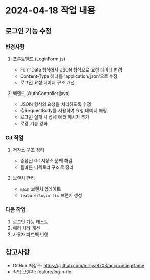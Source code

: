 # 2024-04-18 작업 내용

## 로그인 기능 수정

### 변경사항
1. 프론트엔드 (LoginForm.js)
   - FormData 형식에서 JSON 형식으로 요청 데이터 변경
   - Content-Type 헤더를 'application/json'으로 수정
   - 로그인 요청 데이터 구조 개선

2. 백엔드 (AuthController.java)
   - JSON 형식의 요청을 처리하도록 수정
   - @RequestBody를 사용하여 요청 데이터 매핑
   - 로그인 실패 시 상세 에러 메시지 추가
   - 로깅 기능 강화

### Git 작업
1. 저장소 구조 정리
   - 중첩된 Git 저장소 문제 해결
   - 올바른 디렉토리 구조로 정리

2. 브랜치 관리
   - `main` 브랜치 업데이트
   - `feature/login-fix` 브랜치 생성

### 다음 작업
1. 로그인 기능 테스트
2. 에러 처리 개선
3. 사용자 피드백 반영

## 참고사항
- GitHub 저장소: https://github.com/minya8703/accountingGame
- 작업 브랜치: feature/login-fix 